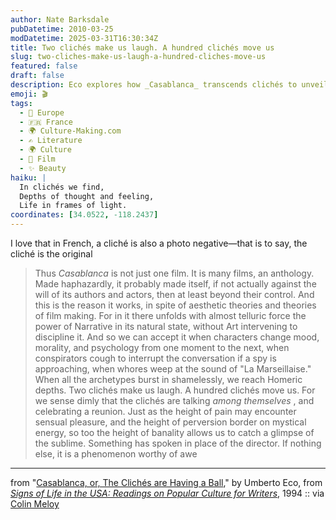 ```yaml
---
author: Nate Barksdale
pubDatetime: 2010-03-25
modDatetime: 2025-03-31T16:30:34Z
title: Two clichés make us laugh. A hundred clichés move us
slug: two-cliches-make-us-laugh-a-hundred-cliches-move-us
featured: false
draft: false
description: Eco explores how _Casablanca_ transcends clichés to unveil narrative power and emotional depth.
emoji: 🎬
tags:
  - 🍷 Europe
  - 🇫🇷 France
  - 🌍 Culture-Making.com
  - ✍️ Literature
  - 🌍 Culture
  - 🎥 Film
  - ✨ Beauty
haiku: |
  In clichés we find,  
  Depths of thought and feeling,  
  Life in frames of light.
coordinates: [34.0522, -118.2437]
---
```


I love that in French, a cliché is also a photo negative—that is to say, the cliché is the original

> Thus _Casablanca_ is not just one film. It is many films, an anthology. Made haphazardly, it probably made itself, if not actually against the will of its authors and actors, then at least beyond their control. And this is the reason it works, in spite of aesthetic theories and theories of film making. For in it there unfolds with almost telluric force the power of Narrative in its natural state, without Art intervening to discipline it. And so we can accept it when characters change mood, morality, and psychology from one moment to the next, when conspirators cough to interrupt the conversation if a spy is approaching, when whores weep at the sound of "La Marseillaise." When all the archetypes burst in shamelessly, we reach Homeric depths. Two clichés make us laugh. A hundred clichés move us. For we sense dimly that the clichés are talking _among themselves_ , and celebrating a reunion. Just as the height of pain may encounter sensual pleasure, and the height of perversion border on mystical energy, so too the height of banality allows us to catch a glimpse of the sublime. Something has spoken in place of the director. If nothing else, it is a phenomenon worthy of awe

---

from "[Casablanca, or, The Clichés are Having a Ball](https://www.google.com/search?q=%22Casablanca%2C%20or%2C%20The%20Clich%C3%A9s%20are%20Having%20a%20Ball%22%20themodernword.com)," by Umberto Eco, from [_Signs of Life in the USA: Readings on Popular Culture for Writers_](https://www.google.com/search?q=%22_Signs%20of%20Life%20in%20the%20USA%3A%20Readings%20on%20Popular%20Culture%20for%20Writers_%22%20amazon.com), 1994 :: via [Colin Meloy](http://colinmeloy.tumblr.com/post/425264166/two-cliches-make-us-laugh-but-a-hundred-cliches)
